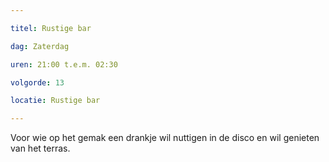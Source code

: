```yaml
---

titel: Rustige bar

dag: Zaterdag

uren: 21:00 t.e.m. 02:30

volgorde: 13

locatie: Rustige bar

---
```


Voor wie op het gemak een drankje wil nuttigen in de disco en wil genieten van het terras. 

